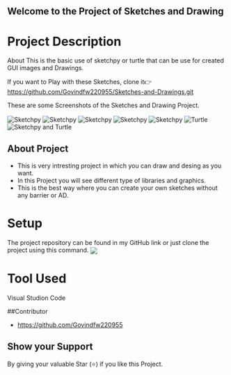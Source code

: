 ## Welcome to the Project of Sketches and Drawing

# Project Description
About
This is the basic use of sketchpy or turtle that can be use for created GUI images and Drawings.

If you want to Play with these Sketches, clone it👉  https://github.com/Govindfw220955/Sketches-and-Drawings.git

These are some Screenshots of the Sketches and Drawing Project.

<img align="center" src="https://github.com/Govindfw220955/Sketches-and-Drawings/blob/main/Screenshot%202024-02-27%20193125.png" alt="Sketchpy" />
<img align="center" src="https://github.com/Govindfw220955/Sketches-and-Drawings/blob/main/Screenshot%202024-02-27%20194629.png" alt="Sketchpy" />
<img align="center" src="https://github.com/Govindfw220955/Sketches-and-Drawings/blob/main/Screenshot%202024-02-27%20192956.png" alt="Sketchpy"  />
<img align="center" src="https://github.com/Govindfw220955/Sketches-and-Drawings/blob/main/Screenshot%202024-02-27%20203527.png" alt="Sketchpy"  />
<img align="center" src="https://github.com/Govindfw220955/Sketches-and-Drawings/blob/main/Screenshot%202024-02-27%20203328.png" alt="Sketchpy"  />
<img align="center" src="https://github.com/Govindfw220955/Sketches-and-Drawings/blob/main/Screenshot%202024-02-27%20193332.png" alt="Turtle"  />
<img align="center" src="https://github.com/Govindfw220955/Sketches-and-Drawings/blob/main/Screenshot%202024-02-27%20194822.png" alt="Sketchpy and Turtle"  />

## About Project 
* This is very intresting project in which you can draw and desing as you want.
* In this Project you will see different type of libraries and graphics.
* This is the best way where you can create your own sketches without any barrier or AD.

# Setup
The project repository can be found in my GitHub link  or  just clone the project using this command.
<img align="center" src="https://github.com/Govindfw220955/Sketches-and-Drawings/blob/main/Screenshot%202024-02-27%20201622.png" />

# Tool Used 
Visual Studion Code

##Contributor
* https://github.com/Govindfw220955

## Show your Support 
 By giving your valuable Star (⭐) if you like this Project.
